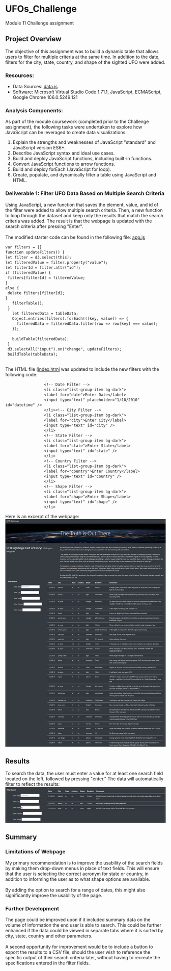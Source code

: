 # UFOs_Challenge
Module 11 Challenge assignment

## Project Overview
The objective of this assignment was to build a dynamic table that allows users to filter for multiple criteria at the same time. In addition to the date, filters for the city, state, country, and shape of the sighted UFO were added.
### Resources:
- Data Sources: [data.js](https://github.com/banasibb/UFOs_Challenge/blob/8a40c0a7152cc80807abc826261c301a0427dc4e/static/js/data.js)
- Software: Microsoft Virtual Studio Code 1.71.1, JavaScript, ECMAScript, Google Chrome 106.0.5249.121 
### Analysis Components:
As part of the module coursework (completed prior to the Challenge assignment), the following tasks were undertaken to explore how JavaScript can be leveraged to create data visualizations.
1. Explain the strengths and weaknesses of JavaScript "standard" and JavaScript version ES6+.
2. Describe JavaScript syntax and ideal use cases.
3. Build and deploy JavaScript functions, including built-in functions.
4. Convert JavaScript functions to arrow functions.
5. Build and deploy forEach (JavaScript for loop).
6. Create, populate, and dynamically filter a table using JavaScript and HTML.

### Deliverable 1: Filter UFO Data Based on Multiple Search Criteria
Using JavaScript, a new function that saves the element, value, and id of the filter were added to allow multiple search criteria. Then, a new function to loop through the dataset and keep only the results that match the search criteria was added. The result is that the webpage is updated with the search criteria after pressing "Enter".<br />
<br />The modified starter code can be found in the following file: [app.js](https://github.com/banasibb/UFOs_Challenge/blob/8a40c0a7152cc80807abc826261c301a0427dc4e/static/js/app.js)<br />
 ```
var filters = {}
function updateFilters() {
let filter = d3.select(this);
let filteredValue = filter.property("value");
let filterId = filter.attr("id");
 if (filteredValue) {
  filters[filterId] = filteredValue;
 }
 else {
  delete filters[filterId];
 }
    filterTable();
  }
    let filteredData = tableData;
    Object.entries(filters).forEach(([key, value]) => {
      filteredData = filteredData.filter(row => row[key] === value);
    });

    buildTable(filteredData);
  }
  d3.selectAll("input").on("change", updateFilters);
  buildTable(tableData);
  ```
<br />The HTML file ([index.html](https://github.com/banasibb/UFOs_Challenge/blob/9e1e3a2e5986da6396f3778e327877c73c2dfa95/index.html) was updated to include the new filters with the following code: <br />
 ```
                  <!-- Date Filter -->
                  <li class="list-group-item bg-dark">
                  <label for="date">Enter Date</label>
                  <input type="text" placeholder="1/10/2010" id="datetime" />
                  </li><!-- City Filter -->
                  <li class="list-group-item bg-dark">
                  <label for="city">Enter City</label>
                  <input type="text" id="city" />
                  </li>
                  <!-- State Filter -->
                  <li class="list-group-item bg-dark">
                  <label for="state">Enter State</label>
                  <input type="text" id="state" />
                  </li>
                  <!-- Country Filter -->
                  <li class="list-group-item bg-dark">
                  <label for="country">Enter Country</label>
                  <input type="text" id="country" />
                  </li>
                  <!-- Shape Filter -->
                  <li class="list-group-item bg-dark">
                  <label for="shape">Enter Shape</label>
                  <input type="text" id="shape" />
                  </li>
  ```
Here is an excerpt of the webpage:<br />
![excerpt_page](https://github.com/banasibb/UFOs_Challenge/blob/588341bed3f1266264887c8013396da308131160/Resources/excerpted_page.png)
## Results
To search the data, the user must enter a value for at least one search field located on the left, followed by pressing "enter." The data will automatically filter to reflect the results:
![filtered_data](https://github.com/banasibb/UFOs_Challenge/blob/31c9fdafbdf527e69e22dfb1c36e0ab342f66c11/Resources/filtered%20search.png)
## Summary
### Limitations of Webpage
My primary recommendation is to improve the usability of the search fields by making them drop-down menus in place of text fields. This will ensure that the user is selecting the correct acronym for state or country, in addition to informing the user as to what shape options are available. <br />
<br /> By adding the option to search for a range of dates, this might also significantly improve the usability of the page.
### Further Development
The page could be improved upon if it included summary data on the volume of information the end user is able to search. This could be further enhanced if the data could be viewed in separate tabs where it is sorted by city, state, country and other parameters.<br />
<br /> A second opportunity for improvement would be to include a button to export the results to a CSV file, should the user wish to reference the specific output of their search criteria later, without having to recreate the specifications entered in the filter fields. 



